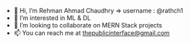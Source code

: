 - 👋 Hi, I’m Rehman Ahmad Chaudhry => username : @rathch1
- 👀 I’m interested in ML & DL
- 💞️ I’m looking to collaborate on MERN Stack projects
- 📫 You can reach me at thepublicinterface@gmail.com

<!---
rathch1/rathch1 is a ✨ special ✨ repository because its `README.md` (this file) appears on your GitHub profile.
You can click the Preview link to take a look at your changes.
--->
